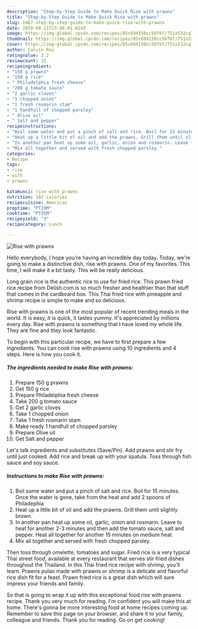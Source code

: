```yaml
---
description: "Step-by-Step Guide to Make Quick Rise with prawns"
title: "Step-by-Step Guide to Make Quick Rise with prawns"
slug: 1467-step-by-step-guide-to-make-quick-rise-with-prawns
date: 2020-08-11T23:48:01.614Z
image: https://img-global.cpcdn.com/recipes/85c694150cc56f6f/751x532cq70/rise-with-prawns-recipe-main-photo.jpg
thumbnail: https://img-global.cpcdn.com/recipes/85c694150cc56f6f/751x532cq70/rise-with-prawns-recipe-main-photo.jpg
cover: https://img-global.cpcdn.com/recipes/85c694150cc56f6f/751x532cq70/rise-with-prawns-recipe-main-photo.jpg
author: Calvin Roy
ratingvalue: 3.2
reviewcount: 15
recipeingredient:
- "150 g prawns"
- "150 g rice"
- " Philadelphia fresh cheese"
- "200 g tomato sauce"
- "2 garlic cloves"
- "1 chopped onion"
- "1 fresh rosmarin stam"
- "1 handfull of chopped parsley"
- " Olive oil"
- " Salt and pepper"
recipeinstructions:
- "Boil some water and put a pinch of salt and rice. Boil for 15 minutes. Once the water is gone, take from the heat and add 2 spoons of Philadephia"
- "Heat up a little bit of oil and add the prawns. Grill them until slightly brown."
- "In another pan heat up some oil, garlic, onion and rosmarin. Leave to heat for another 2-3 minutes and then add the tomato sauce, salt and pepper. Heat all together for another 15 minutes on medium heat."
- "Mix all together and served with fresh chopped parsley."
categories:
- Recipe
tags:
- rise
- with
- prawns

katakunci: rise with prawns 
nutrition: 102 calories
recipecuisine: American
preptime: "PT19M"
cooktime: "PT35M"
recipeyield: "3"
recipecategory: Lunch

---
```



![Rise with prawns](https://img-global.cpcdn.com/recipes/85c694150cc56f6f/751x532cq70/rise-with-prawns-recipe-main-photo.jpg)

Hello everybody, I hope you're having an incredible day today. Today, we're going to make a distinctive dish, rise with prawns. One of my favorites. This time, I will make it a bit tasty. This will be really delicious.

Long grain rice is the authentic rice to use for fried rice. This prawn fried rice recipe from Delish.com is so much fresher and healthier than that stuff that comes in the cardboard box. This Thai fried rice with pineapple and shrimp recipe is simple to make and so delicious.

Rise with prawns is one of the most popular of recent trending meals in the world. It is easy, it is quick, it tastes yummy. It's appreciated by millions every day. Rise with prawns is something that I have loved my whole life. They are fine and they look fantastic.


To begin with this particular recipe, we have to first prepare a few ingredients. You can cook rise with prawns using 10 ingredients and 4 steps. Here is how you cook it.

<!--inarticleads1-->

##### The ingredients needed to make Rise with prawns:

1. Prepare 150 g prawns
1. Get 150 g rice
1. Prepare  Philadelphia fresh cheese
1. Take 200 g tomato sauce
1. Get 2 garlic cloves
1. Take 1 chopped onion
1. Take 1 fresh rosmarin stam
1. Make ready 1 handfull of chopped parsley
1. Prepare  Olive oil
1. Get  Salt and pepper


Let&#39;s talk ingredients and substitutes (Save/Pin). Add prawns and stir fry until just cooked. Add rice and break up with your spatula. Toss through fish sauce and soy sauce. 

<!--inarticleads2-->

##### Instructions to make Rise with prawns:

1. Boil some water and put a pinch of salt and rice. Boil for 15 minutes. Once the water is gone, take from the heat and add 2 spoons of Philadephia
1. Heat up a little bit of oil and add the prawns. Grill them until slightly brown.
1. In another pan heat up some oil, garlic, onion and rosmarin. Leave to heat for another 2-3 minutes and then add the tomato sauce, salt and pepper. Heat all together for another 15 minutes on medium heat.
1. Mix all together and served with fresh chopped parsley.


Then toss through omelette, tomatoes and sugar. Fried rice is a very typical Thai street food, available at every restaurant that serves stir fried dishes throughout the Thailand. In this Thai fried rice recipe with shrimp, you&#39;ll learn. Prawns pulao made with prawns or shrimp is a delicate and flavorful rice dish fit for a feast. Prawn fried rice is a great dish which will sure impress your friends and family. 

So that is going to wrap it up with this exceptional food rise with prawns recipe. Thank you very much for reading. I'm confident you will make this at home. There's gonna be more interesting food at home recipes coming up. Remember to save this page on your browser, and share it to your family, colleague and friends. Thank you for reading. Go on get cooking!
